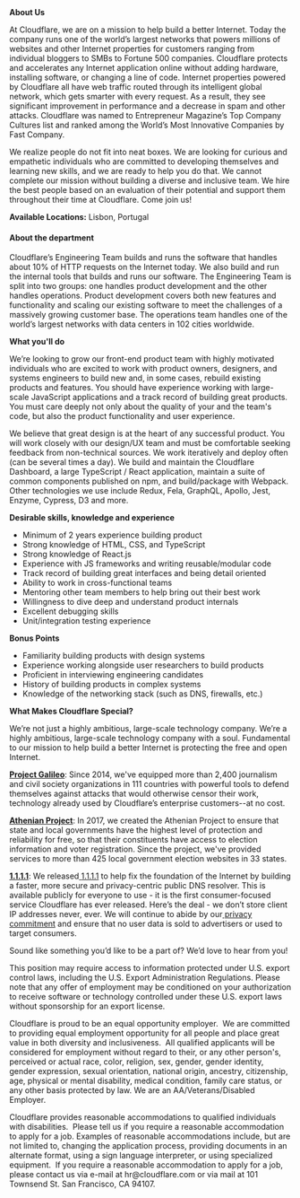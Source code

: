 <div class="content-intro">
	<div><strong>About Us</strong></div>
	<div>
		<p>At Cloudflare, we are on a mission to help build a better Internet. Today the company runs one of the world’s largest networks that powers millions of websites and other Internet properties for customers ranging from individual bloggers to SMBs to Fortune 500 companies. Cloudflare protects and accelerates any Internet application online without adding hardware, installing software, or changing a line of code. Internet properties powered by Cloudflare all have web traffic routed through its intelligent global network, which gets smarter with every request. As a result, they see significant improvement in performance and a decrease in spam and other attacks. Cloudflare was named to Entrepreneur Magazine’s Top Company Cultures list and ranked among the World’s Most Innovative Companies by Fast Company.&nbsp;</p>
		<p><span style="font-weight: 400;">We realize people do not fit into neat boxes. We are looking for curious and empathetic individuals who are committed to developing themselves and learning new skills, and we are ready to help you do that. We cannot complete our mission without building a diverse and inclusive team. We hire the best people based on an evaluation of their potential and support them throughout their time at Cloudflare. Come join us!&nbsp;</span></p>
	</div>
</div>
<p><strong>Available Locations:</strong> Lisbon, Portugal&nbsp;</p>
<h4>About the department</h4>
<p><span style="font-weight: 400;">Cloudflare’s Engineering Team builds and runs the software that handles about 10% of HTTP requests on the Internet today. We also build and run the internal tools that builds and runs our software. The Engineering Team is split into two groups: one handles product development and the other handles operations. Product development covers both new features and functionality and scaling our existing software to meet the challenges of a massively growing customer base. The operations team handles one of the world’s largest networks with data centers in 102 cities worldwide.</span></p>
<p><strong>What you'll do</strong></p>
<p><span style="font-weight: 400;">We’re looking to grow our front-end product team with highly motivated individuals who are excited to work with product owners, designers, and systems engineers to build new and, in some cases, rebuild existing products and features. You should have experience working with large-scale JavaScript applications and a track record of building great products. You must care deeply not only about the quality of your and the team's code, but also the product functionality and user experience.&nbsp;</span></p>
<p><span style="font-weight: 400;">We believe that great design is at the heart of any successful product. You will work closely with our design/UX team and must be comfortable seeking feedback from non-technical sources. We work iteratively and deploy often (can be several times a day). We build and maintain the Cloudflare Dashboard, a large TypeScript / React application, maintain a suite of common components published on npm, and build/package with Webpack. Other technologies we use include Redux, Fela, GraphQL, Apollo, Jest, Enzyme, Cypress, D3 and more.&nbsp;</span></p>
<p><strong>Desirable skills, knowledge and experience</strong></p>
<ul>
	<li style="font-weight: 400;"><span style="font-weight: 400;">Minimum of 2 years experience building product</span></li>
	<li style="font-weight: 400;"><span style="font-weight: 400;">Strong knowledge of HTML, CSS, and TypeScript</span></li>
	<li style="font-weight: 400;"><span style="font-weight: 400;">Strong knowledge of React.js</span></li>
	<li style="font-weight: 400;"><span style="font-weight: 400;">Experience with JS frameworks and writing reusable/modular code</span></li>
	<li style="font-weight: 400;"><span style="font-weight: 400;">Track record of building great interfaces and being detail oriented</span></li>
	<li style="font-weight: 400;"><span style="font-weight: 400;">Ability to work in cross-functional teams</span></li>
	<li style="font-weight: 400;"><span style="font-weight: 400;">Mentoring other team members to help bring out their best work</span></li>
	<li style="font-weight: 400;"><span style="font-weight: 400;">Willingness to dive deep and understand product internals</span></li>
	<li style="font-weight: 400;"><span style="font-weight: 400;">Excellent debugging skills</span></li>
	<li style="font-weight: 400;"><span style="font-weight: 400;">Unit/integration testing experience</span></li>
</ul>
<p><strong>Bonus Points</strong></p>
<ul>
	<li style="font-weight: 400;"><span style="font-weight: 400;">Familiarity building products with design systems</span></li>
	<li style="font-weight: 400;"><span style="font-weight: 400;">Experience working alongside user researchers to build products</span></li>
	<li style="font-weight: 400;"><span style="font-weight: 400;">Proficient in interviewing engineering candidates</span></li>
	<li style="font-weight: 400;"><span style="font-weight: 400;">History of building products in complex systems</span></li>
	<li style="font-weight: 400;"><span style="font-weight: 400;">Knowledge of the networking stack (such as DNS, firewalls, etc.)</span></li>
</ul>
<div class="content-conclusion">
	<p><strong>What Makes Cloudflare Special?</strong></p>
	<p><span style="font-weight: 400;">We’re not just a highly ambitious, large-scale technology company. We’re a highly ambitious, large-scale technology company with a soul. Fundamental to our mission to help build a better Internet is protecting the free and open Internet.</span></p>
	<p><a href="https://blog.cloudflare.com/protecting-free-expression-online/"><strong>Project Galileo</strong></a><span style="font-weight: 400;">: Since 2014, we've equipped more than 2,400 journalism and civil society organizations in 111 countries with powerful tools to defend themselves against attacks that would otherwise censor their work, technology already used by Cloudflare’s enterprise customers--at no cost.</span></p>
	<p><strong><a href="https://www.cloudflare.com/athenian/">Athenian Project</a></strong><span style="font-weight: 400;">: In 2017, we created the Athenian Project to ensure that state and local governments have the highest level of protection and reliability for free, so that their constituents have access to election information and voter registration. Since the project, we've provided services to more than 425 local government election websites in 33 states.</span></p>
	<p><a href="https://1.1.1.1/"><strong>1.1.1.1</strong></a><span style="font-weight: 400;">: We released</span><a href="https://1.1.1.1/"> <span style="font-weight: 400;">1.1.1.1</span></a><span style="font-weight: 400;"> to help fix the foundation of the Internet by building a faster, more secure and privacy-centric public DNS resolver. This is available publicly for everyone to use - it is the first consumer-focused service Cloudflare has ever released. Here’s the deal - we don’t store client IP addresses never, ever. We will continue to abide by our</span><a href="https://developers.cloudflare.com/1.1.1.1/privacy/public-dns-resolver"> privacy commitment</a><span style="font-weight: 400;"> and ensure that no user data is sold to advertisers or used to target consumers.</span></p>
	<p><span style="font-weight: 400;">Sound like something you’d like to be a part of? We’d love to hear from you!</span></p>
	<p><span style="font-weight: 400;">This position may require access to information protected under U.S. export control laws, including the U.S. Export Administration Regulations. Please note that any offer of employment may be conditioned on your authorization to receive software or technology controlled under these U.S. export laws without sponsorship for an export license.</span></p>
	<p><span style="font-weight: 400;">Cloudflare is proud to be an equal opportunity employer. &nbsp;We are committed to providing equal employment opportunity for all people and place great value in both diversity and inclusiveness. &nbsp;All qualified applicants will be considered for employment without regard to their, or any other person's, perceived or actual</span> <span style="font-weight: 400;">race, color, religion, sex, gender, gender identity, gender expression, sexual orientation, national origin, ancestry, citizenship, age, physical or mental disability, medical condition, family care status, or any other basis protected by law. </span><span style="font-weight: 400;">We are an AA/Veterans/Disabled Employer.</span></p>
	<p><span style="font-weight: 400;">Cloudflare provides reasonable accommodations to qualified individuals with disabilities. &nbsp;Please tell us if you require a reasonable accommodation to apply for a job. Examples of reasonable accommodations include, but are not limited to, changing the application process, providing documents in an alternate format, using a sign language interpreter, or using specialized equipment. &nbsp;If you require a reasonable accommodation to apply for a job, please contact us via e-mail at </span><span style="font-weight: 400;">hr@cloudflare.com</span><span style="font-weight: 400;"> or via mail at 101 Townsend St. San Francisco, CA 94107.</span></p>
</div>